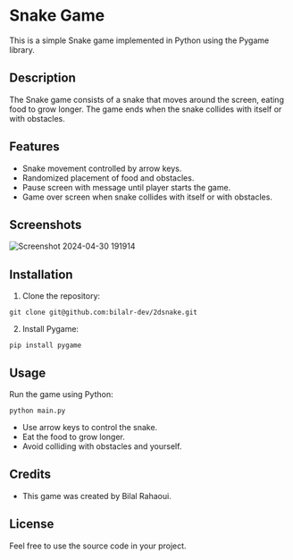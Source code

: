 
# Snake Game
This is a simple Snake game implemented in Python using the Pygame library.

## Description

The Snake game consists of a snake that moves around the screen, eating food to grow longer. The game ends when the snake collides with itself or with obstacles.

## Features

- Snake movement controlled by arrow keys.
- Randomized placement of food and obstacles.
- Pause screen with message until player starts the game.
- Game over screen when snake collides with itself or with obstacles.

## Screenshots
![Screenshot 2024-04-30 191914](https://github.com/bilalr-dev/2dsnake/assets/142100151/3ff3dd68-4988-400f-8c30-320918f261f1)

## Installation

1. Clone the repository:

```
git clone git@github.com:bilalr-dev/2dsnake.git
```

2. Install Pygame:

```
pip install pygame
```

## Usage

Run the game using Python:

```
python main.py
```

- Use arrow keys to control the snake.
- Eat the food to grow longer.
- Avoid colliding with obstacles and yourself.

## Credits

- This game was created by Bilal Rahaoui.

## License

Feel free to use the source code in your project.
